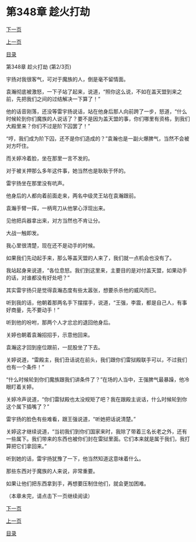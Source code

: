 <h1>第348章  趁火打劫</h1>
            <div><p><a href="./1043_%E7%AC%AC348%E7%AB%A0_%E8%B6%81%E7%81%AB%E6%89%93%E5%8A%AB.md">下一页</a></p><p><a href="./1041_%E7%AC%AC348%E7%AB%A0_%E8%B6%81%E7%81%AB%E6%89%93%E5%8A%AB.md">上一页</a></p><p><a href="../">目录</a></p></div>
            <div><p>第348章  趁火打劫 (第2/3页)</p><p>宇扬对我很客气，可对于魔族的人，倒是毫不留情面。</p><p>袁瀚彻底被激怒，一下子站了起来，说道，“照你这么说，不如在盖天盟到来之前，先把我们之间的过结解决一下算了！”</p><p>他的话音刚落，还没等雷宇扬说话，站在他身后那人向前跨了一步，怒道，“什么时候轮到你们魔族的人说话了？要不是因为盖天盟的事，你们哪里有资格，到我们大殿里来？你们不过是阶下囚罢了！”</p><p>“哼，我们成为阶下囚，还不是你们造成的？”袁瀚也是一副火爆脾气，当然不会被对方吓住。</p><p>而关婷冷着脸，坐在那里一言不发的。</p><p>对于被关押那么多年这件事，她当然也是耿耿于怀的。</p><p>雷宇扬坐在那里没有吭声。</p><p>他身后的人都向着前面走来，两名中级灵王站在袁瀚跟前。</p><p>袁瀚手臂一挥，一柄弯刀从他掌心浮现出来。</p><p>见他把兵器拿出来，对方当然也不肯让分。</p><p>大战一触即发。</p><p>我心里很清楚，现在还不是动手的时候。</p><p>如果我们先动起手来，那么等盖天盟的人来了，我们就一点机会也没有了。</p><p>我站起身来说道，“各位息怒。我们到这里来，主要目的是对付盖天盟，如果动手的话，对谁都没有好处吧？”</p><p>其实雷宇扬只是觉得袁瀚态度有些太嚣张，想要杀杀他的威风而已。</p><p>听到我的话，他朝着那两名手下摆摆手，说道，“王强，李震，都是自己人，有事好商量，先不要动手！”</p><p>听到他的吩咐，那两个人才忿忿的退回他身后。</p><p>关婷也朝着袁瀚招招手，示意他回来。</p><p>袁瀚这才回到座位跟前，一屁股坐了下去。</p><p>关婷说道，“雷殿主，我们丑话说在前头，我们跟你们雷狱殿联手可以，不过我们也有一个条件！”</p><p>“什么时候轮到你们魔族跟我们讲条件了？”在场的人当中，王强脾气最暴躁，他冷眼盯着关婷。</p><p>关婷冷声说道，“你们雷狱殿也太没规矩了吧？我在跟殿主说话，什么时候轮到你这个属下插嘴了？”</p><p>雷宇扬的脸色有些难看，跟王强说道，“听她把话说清楚。”</p><p>关婷这才继续说道，“当初我们到你们国家来时，我除了带着三名长老之外，还有一些属下。我们带来的东西也被你们封在雷狱里面。它们本来就是属于我们，我打算把它们拿回来。”</p><p>听到她的话，雷宇扬犹豫了一下，他当然知道这意味着什么。</p><p>那些东西对于魔族的人来说，非常重要。</p><p>如果让他们把东西拿到手，再想要压制住他们，就会更加困难。</p><p>（本章未完，请点击下一页继续阅读）</p></div>
            <div><p><a href="./1043_%E7%AC%AC348%E7%AB%A0_%E8%B6%81%E7%81%AB%E6%89%93%E5%8A%AB.md">下一页</a></p><p><a href="./1041_%E7%AC%AC348%E7%AB%A0_%E8%B6%81%E7%81%AB%E6%89%93%E5%8A%AB.md">上一页</a></p><p><a href="../">目录</a></p></div>